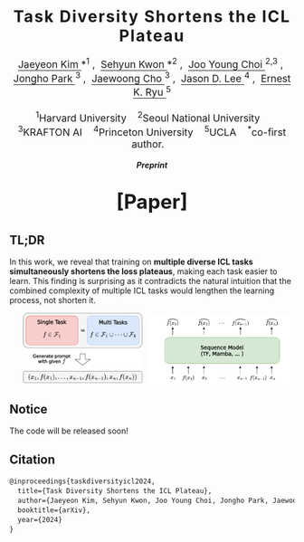 <h1 align='center' style="text-align:center; font-weight:bold; font-size:2.0em; letter-spacing:2.0px;">
    Task Diversity Shortens the ICL Plateau
</h1>

<p align='center' style="text-align:center; font-size:1.25em;">
    <a href="https://jaeyeonkim01.github.io/" target="_blank" style="text-decoration: none; border-bottom: 1px solid;">
        Jaeyeon Kim
    </a>*<sup>1</sup>&nbsp;,&nbsp;
    <a href="https://sehyunkwon.github.io/" target="_blank" style="text-decoration: none; border-bottom: 1px solid;">
        Sehyun Kwon
    </a>*<sup>2</sup>&nbsp;,&nbsp;
    <a href="https://lthilnklover.github.io/" target="_blank" style="text-decoration: none; border-bottom: 1px solid;">
        Joo Young Choi
    </a><sup>2,3</sup>&nbsp;,&nbsp;
    <a href="https://pages.cs.wisc.edu/~jjhpark/" target="_blank" style="text-decoration: none; border-bottom: 1px solid;">
        Jongho Park
    </a><sup>3</sup>&nbsp;,&nbsp; 
    <a href="https://sites.google.com/view/jaewoongcho" target="_blank" style="text-decoration: none; border-bottom: 1px solid;">
        Jaewoong Cho
    </a><sup>3</sup>&nbsp;,&nbsp; 
    <a href="https://jasondlee88.github.io/" target="_blank" style="text-decoration: none; border-bottom: 1px solid;">
        Jason D. Lee
    </a><sup>4</sup>&nbsp;,&nbsp; 
    <a href="https://ernestryu.com/" target="_blank" style="text-decoration: none; border-bottom: 1px solid;">
        Ernest K. Ryu
    </a><sup>5</sup>
    <br><br>
    <sup>1</sup>Harvard University&nbsp;&nbsp;&nbsp;
    <sup>2</sup>Seoul National University&nbsp;&nbsp;&nbsp;
    <sup>3</sup>KRAFTON AI&nbsp;&nbsp;&nbsp;
    <sup>4</sup>Princeton University&nbsp;&nbsp;&nbsp;
    <sup>5</sup>UCLA&nbsp;&nbsp;&nbsp;
    <sup>*</sup>co-first author.&nbsp;&nbsp;&nbsp;
</p>

<p align='center'>
<b><em>Preprint</em></b><br>
</p>

<p align='center' style="text-align:center; font-size:2.5em;">
<b><a href="" target="_blank" style="text-decoration: none;">[Paper]</a></b>
</p>

## TL;DR
 In this work, we reveal that training on **multiple diverse ICL tasks simultaneously shortens the loss plateaus**, making each task easier to learn. This finding is surprising as it contradicts the natural intuition that the combined complexity of multiple ICL tasks would lengthen the learning process, not shorten it.

<div style="display: flex; justify-content: center; align-items: center; margin-left: 5%;">
    <img src="figure2_a.png" alt="Figure 2a" style="width: 44%; margin-right: 2.5%;" />
    <img src="figure2_b.png" alt="Figure 2b" style="width: 54%;" />
</div>


## Notice
The code will be released soon!

## Citation
```latex
@inproceedings{taskdiversityicl2024,
  title={Task Diversity Shortens the ICL Plateau},
  author={Jaeyeon Kim, Sehyun Kwon, Joo Young Choi, Jongho Park, Jaewoong Cho, Jason D. Lee, Ernest K. Ryu},
  booktitle={arXiv},
  year={2024}
}
